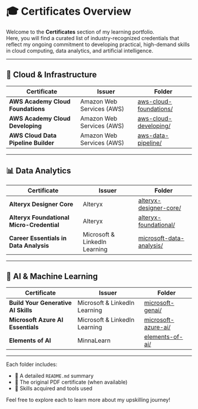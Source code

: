 # 🎓 Certificates Overview

Welcome to the **Certificates** section of my learning portfolio.  
Here, you will find a curated list of industry-recognized credentials that reflect my ongoing commitment to developing practical, high-demand skills in cloud computing, data analytics, and artificial intelligence.

---

## 🧰 Cloud & Infrastructure

| Certificate | Issuer | Folder |
|-------------|--------|--------|
| **AWS Academy Cloud Foundations** | Amazon Web Services (AWS) | [aws-cloud-foundations/](aws-cloud-foundations/) |
| **AWS Academy Cloud Developing** | Amazon Web Services (AWS) | [aws-cloud-developing/](aws-cloud-developing/) |
| **AWS Cloud Data Pipeline Builder** | Amazon Web Services (AWS) | [aws-data-pipeline/](aws-data-pipeline/) |

---

## 📊 Data Analytics

| Certificate | Issuer | Folder |
|-------------|--------|--------|
| **Alteryx Designer Core** | Alteryx | [alteryx-designer-core/](alteryx-designer-core/) |
| **Alteryx Foundational Micro-Credential** | Alteryx | [alteryx-foundational/](alteryx-foundational/) |
| **Career Essentials in Data Analysis** | Microsoft & LinkedIn Learning | [microsoft-data-analysis/](microsoft-data-analysis/) |

---

## 🤖 AI & Machine Learning

| Certificate | Issuer | Folder |
|-------------|--------|--------|
| **Build Your Generative AI Skills** | Microsoft & LinkedIn Learning | [microsoft-genai/](microsoft-genai/) |
| **Microsoft Azure AI Essentials** | Microsoft & LinkedIn Learning | [microsoft-azure-ai/](microsoft-azure-ai/) |
| **Elements of AI** | MinnaLearn | [elements-of-ai/](elements-of-ai/) |

---

Each folder includes:
- 📄 A detailed `README.md` summary
- 🧾 The original PDF certificate (when available)
- 📌 Skills acquired and tools used

Feel free to explore each to learn more about my upskilling journey!

